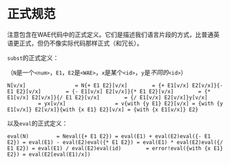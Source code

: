 # 正式规范

注意包含在WAE代码中的正式定义。它们是描述我们语言片段的方式，比普通英语更正式，但仍不像实际代码那样正式（和冗长）。

`subst`的正式定义：

（`N`是一个`<num>`，`E1`，`E2`是`<WAE>`，`x`是某个`<id>`，`y`是*不同的*`<id>`）

```
N[v/x]                = N{+ E1 E2}[v/x]        = {+ E1[v/x] E2[v/x]}{- E1 E2}[v/x]        = {- E1[v/x] E2[v/x]}{* E1 E2}[v/x]        = {* E1[v/x] E2[v/x]}{/ E1 E2}[v/x]        = {/ E1[v/x] E2[v/x]}y[v/x]                = yx[v/x]                = v{with {y E1} E2}[v/x] = {with {y E1[v/x]} E2[v/x]}{with {x E1} E2}[v/x] = {with {x E1[v/x]} E2}
```

以及`eval`的正式定义：

```
eval(N)         = Neval({+ E1 E2}) = eval(E1) + eval(E2)eval({- E1 E2}) = eval(E1) - eval(E2)eval({* E1 E2}) = eval(E1) * eval(E2)eval({/ E1 E2}) = eval(E1) / eval(E2)eval(id)        = error!eval({with {x E1} E2}) = eval(E2[eval(E1)/x])
```
